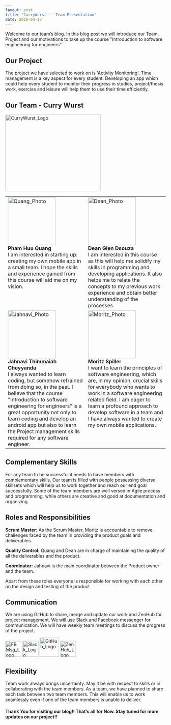 ```yaml
---
layout: post
title: "CurryWurst -- Team Presentation"
date: 2018-04-17
---
```


Welcome to our team’s blog. In this blog post we will introduce our Team, Project and our motivations to take up the course "Introduction to software engineering for engineers”.


## Our Project
The project we have selected to work on is 'Activity Monitoring'. Time management is a key aspect for every student. Developing an app which could help every student to monitor their progress in studies, project/thesis work, exercise and leisure will help them to use their time efficiently.


## Our Team - Curry Wurst


<img src="{{site.baseurl}}/images/cw_final.png" alt="CurryWurst_Logo" width="300" height="241">


<table>
  <tr valign="top" border="1">
    <td width="500"><img src="{{site.baseurl}}/images/QuangP.jpg" alt="Quang_Photo" height="150"><br><b>Pham Huu Quang</b><br>I am interested in starting up: creating my own mobile app in a small team. I hope the skills and experience gained from this course will aid me on my vision.</td>
    <td width="500"><img src="{{site.baseurl}}/images/Dean.jpg" alt="Dean_Photo" height="150"><br><b>Dean Glen Dsouza</b><br>I am interested in this course as this will help me solidify my skills in programming and developing applications. It also helps me to relate the concepts to my previous work experience and obtain better understanding of the processes.</td>
  </tr>
  <tr valign="top" border="1">
    <td width="500"><img src="{{site.baseurl}}/images/Jahnavi.jpg" alt="Jahnavi_Photo" height="150"><br><b>Jahnavi Thimmaiah Cheyyanda</b><br>I always wanted to learn coding, but somehow refrained from doing so, in the past. I believe that the course "Introduction to software engineering for engineers" is a great opportunity not only to learn coding and develop an android app but also to learn the Project management skills required for any software engineer.</td>
    <td width="500"><img src="{{site.baseurl}}/images/Moritz.jpg" alt="Moritz_Photo" width="150" height="150"><br><b>Moritz Spiller</b><br>I want to learn the principles of software engineering, which are, in my opinion, crucial skills for everybody who wants to work in a software engineering related field. I am eager to learn a profound approach to develop software in a team and I have always wanted to create my own mobile applications.</td>
  </tr>
</table>


## Complementary Skills


For any team to be successful it needs to have members with complementary skills. Our team is filled with people possessing diverse skillsets which will help us to work together and reach our end goal successfully. Some of the team members are well versed in Agile process and programming, while others are creative and good at documentation and organizing.


## Roles and Responsibilities


**Scrum Master:** As the Scrum Master, Moritz is accountable to remove challenges faced by the team in providing the product goals and deliverables.


**Quality Control:** Quang and Dean are in charge of maintaining the quality of all the deliverables and the product.


**Coordinator:** Jahnavi is the main coordinator between the Product owner and the team.


Apart from these roles everyone is responsible for working with each other on the design and testing of the product


## Communication


We are using GitHub to share, merge and update our work and ZenHub for project management. We will use Slack and Facebook messenger for communication. We will have weekly team meetings to discuss the progress of the project.


<span><img src="{{site.baseurl}}/images/Facebook_Messenger_Logo.png" alt="FBMsg_Logo" width="50" height="50"><span>&nbsp;</span><img src="{{site.baseurl}}/images/Slack_Logo.png" alt="Slack_Logo" width="50" height="50"><span>&nbsp;</span><img src="{{site.baseurl}}/images/GitHub_Logo.png" alt="GitHub_Logo" width="60" height="60"><span>&nbsp;</span><img src="{{site.baseurl}}/images/ZenHub_Logo.png" alt="ZenHub_Logo" width="50" height="50"></span>


## Flexibility
Team work always brings uncertainty. May it be with respect to skills or in collaborating with the team members. As a team, we have planned to share each task between two team members. This will enable us to work seamlessly even if one of the team members is unable to deliver. 


#### Thank You for visiting our blog!! That’s all for Now. Stay tuned for more updates on our project!!
